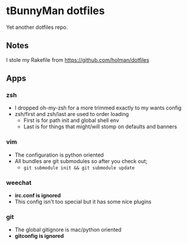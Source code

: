 # tBunnyMan dotfiles #
Yet another dotfiles repo.

## Notes ##
I stole my Rakefile from https://github.com/holman/dotfiles

## Apps ##
### zsh ###
* I dropped oh-my-zsh for a more trimmed exactly to my wants config
* zsh/first and zsh/last are used to order loading
    * First is for path init and global shell env
    * Last is for things that might/will stomp on defaults and banners

### vim ###
* The configuration is python oriented
* All bundles are git submodules so after you check out;
    * `git submodule init && git submodule update`

### weechat ###
* **irc.conf is ignored**
* This config isn't too special but it has some nice plugins

### git ###
* The global gitignore is mac/python oriented
* **gitconfig is ignored**
